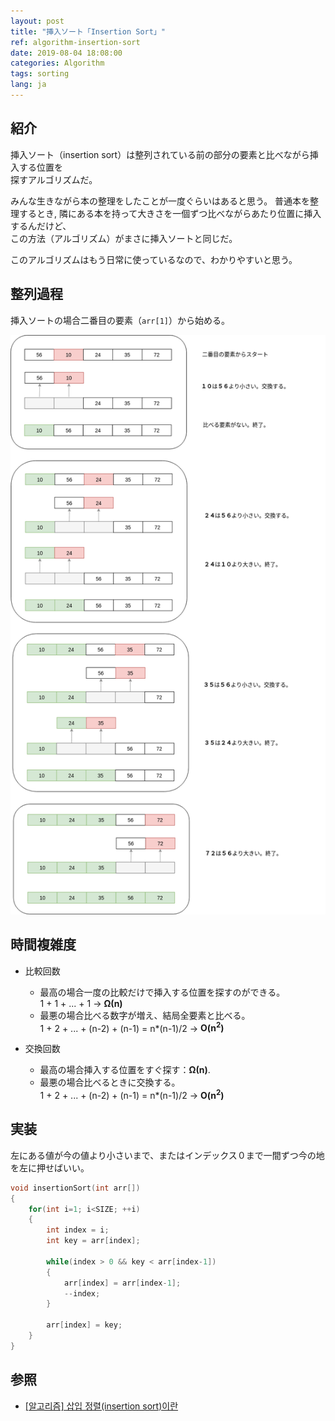 ```yaml
---
layout: post
title: "挿入ソート「Insertion Sort」"
ref: algorithm-insertion-sort
date: 2019-08-04 18:08:00
categories: Algorithm
tags: sorting
lang: ja
---
```


## 紹介 
挿入ソート（insertion sort）は整列されている前の部分の要素と比べながら挿入する位置を<br>
探すアルゴリズムだ。

みんな生きながら本の整理をしたことが一度ぐらいはあると思う。
普通本を整理するとき, 隣にある本を持って大きさを一個ずつ比べながらあたり位置に挿入するんだけど、<br>
この方法（アルゴリズム）がまさに挿入ソートと同じだ。

このアルゴリズムはもう日常に使っているなので、わかりやすいと思う。

<div class="divider"></div>

## 整列過程
挿入ソートの場合二番目の要素（`arr[1]`）から始める。

![insertion sort](/assets/images/algorithm/sorting/insertion_sort_ja.png)

<div class="divider"></div>

## 時間複雑度 
 - 比較回数
   * 最高の場合一度の比較だけで挿入する位置を探すのができる。<br />
   1 + 1 + ... + 1 → **Ω(n)**
   * 最悪の場合比べる数字が増え、結局全要素と比べる。 <br />
   1 + 2 + ... + (n-2) + (n-1) = n\*(n-1)/2 → **O(n<sup>2</sup>)**

 - 交換回数
	* 最高の場合挿入する位置をすぐ探す：**Ω(n)**.
	* 最悪の場合比べるときに交換する。 <br />
   1 + 2 + ... + (n-2) + (n-1) = n\*(n-1)/2 →  **O(n<sup>2</sup>)**

<div class="divider"></div>

## 実装
左にある値が今の値より小さいまで、またはインデックス０まで一間ずつ今の地を左に押せばいい。

```c
void insertionSort(int arr[])
{
	for(int i=1; i<SIZE; ++i)
	{
		int index = i;
		int key = arr[index];

		while(index > 0 && key < arr[index-1])
		{
			arr[index] = arr[index-1];
			--index;
		}

		arr[index] = key;
	}
}
```

<div class="divider"></div>

## 参照 <a id="ref"></a>
- [[알고리즘] 삽입 정렬(insertion sort)이란](https://gmlwjd9405.github.io/2018/05/06/algorithm-insertion-sort.html)
